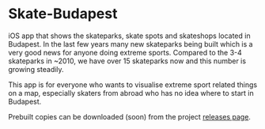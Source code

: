 <!--
<img src="http://i.imgur.com/xxxxxxxxx.png" width="80px" />
-->
<h1>Skate-Budapest</h1>

iOS app that shows the skateparks, skate spots and skateshops located in Budapest. In the last few years many new skateparks being built which is a very good news for anyone doing extreme sports. Compared to the 3-4 skateparks in ~2010, we have over 15 skateparks now and this number is growing steadily.

This app is for everyone who wants to visualise extreme sport related things on a map, especially skaters from abroad who has no idea where to start in Budapest.

<!--
Main application:

<img src="http://i.imgur.com/xxxxxxxxx.jpg" width="900px" />
-->

Prebuilt copies can be downloaded (soon) from the project [releases page](https://github.com/balazs630/Skate-Budapest/releases).
